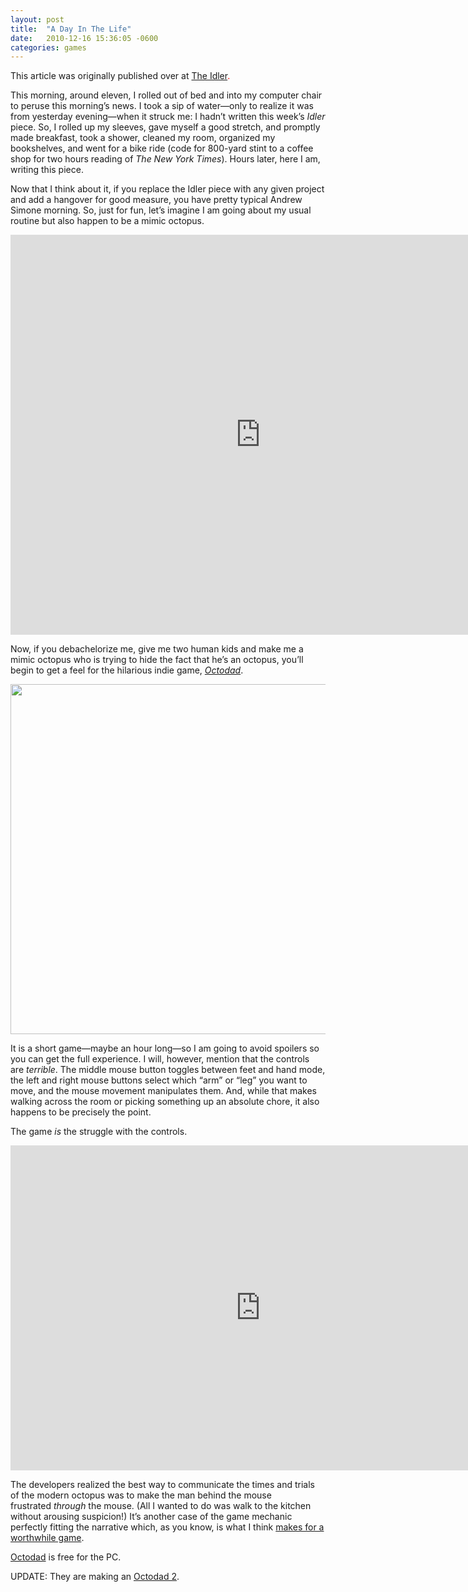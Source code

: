 ```yaml
---
layout: post
title:  "A Day In The Life"
date:   2010-12-16 15:36:05 -0600
categories: games
---
```


This article was originally published over at <span style="color: #ff0000;"><a href="http://idler-mag.com/2010/12/16/a-day-in-the-life/">The Idler</a>.

This morning, around eleven, I rolled out of bed and into my computer chair to peruse this morning’s news. I took a sip of water—only to realize it was from yesterday evening—when it struck me: I hadn’t written this week’s <em>Idler</em> piece. So, I rolled up my sleeves, gave myself a good stretch, and promptly made breakfast, took a shower, cleaned my room, organized my bookshelves, and went for a bike ride (code for 800-yard stint to a coffee shop for two hours reading of <em>The New York Times</em>). Hours later, here I am, writing this piece.

Now that I think about it, if you replace the Idler piece with any given project and add a hangover for good measure, you have pretty typical Andrew Simone morning. So, just for fun, let’s imagine I am going about my usual routine but also happen to be a mimic octopus.

<iframe frameborder="0" height="640" src="http://www.youtube.com/embed/H8oQBYw6xxc?rel=0" width="800"></iframe>

Now, if you debachelorize me, give me two human kids and make me a mimic octopus who is trying to hide the fact that he’s an octopus, you’ll begin to get a feel for the hilarious indie game, <em><a href="http://www.octodadgame.com/">Octodad</a></em>.

<img class="alignnone size-full wp-image-1306" title="octodad" src="/assets/images/octodad.jpg" alt="" width="800" height="560" />

It is a short game—maybe an hour long—so I am going to avoid spoilers so you can get the full experience. I will, however, mention that the controls are <em>terrible</em>. The middle mouse button toggles between feet and hand mode, the left and right mouse buttons select which “arm” or “leg” you want to move, and the mouse movement manipulates them. And, while that makes walking across the room or picking something up an absolute chore, it also happens to be precisely the point.

The game <em>is</em> the struggle with the controls.

<iframe frameborder="0" height="520" src="http://www.youtube.com/embed/lVoSYDWX2Ig?rel=0" width="800"></iframe>

The developers realized the best way to communicate the times and trials of the modern octopus was to make the man behind the mouse frustrated <em>through</em> the mouse. (All I wanted to do was walk to the kitchen without arousing suspicion!) It’s another case of the game mechanic perfectly fitting the narrative which, as you know, is what I think <a href="http://blog.andrewsimone.com/grief-memory-and-a-video-game/">makes for a worthwhile game</a>.

<a href="http://www.octodadgame.com/">Octodad</a> is free for the PC.

UPDATE: They are making an <a href="http://www.kickstarter.com/projects/1432651738/octodad-2/">Octodad 2</a>.